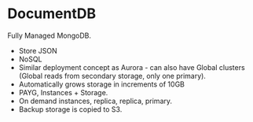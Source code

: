 # DocumentDB

Fully Managed MongoDB.

- Store JSON
- NoSQL
- Similar deployment concept as Aurora - can also have Global clusters (Global reads from secondary storage, only one primary).
- Automatically grows storage in increments of 10GB
- PAYG, Instances + Storage.
- On demand instances, replica, replica, primary.
- Backup storage is copied to S3.